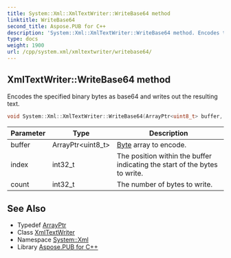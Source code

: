 ```yaml
---
title: System::Xml::XmlTextWriter::WriteBase64 method
linktitle: WriteBase64
second_title: Aspose.PUB for C++
description: 'System::Xml::XmlTextWriter::WriteBase64 method. Encodes the specified binary bytes as base64 and writes out the resulting text in C++.'
type: docs
weight: 1900
url: /cpp/system.xml/xmltextwriter/writebase64/
---
```

## XmlTextWriter::WriteBase64 method


Encodes the specified binary bytes as base64 and writes out the resulting text.

```cpp
void System::Xml::XmlTextWriter::WriteBase64(ArrayPtr<uint8_t> buffer, int32_t index, int32_t count) override
```


| Parameter | Type | Description |
| --- | --- | --- |
| buffer | ArrayPtr\<uint8_t\> | [Byte](../../../system/byte/) array to encode. |
| index | int32_t | The position within the buffer indicating the start of the bytes to write. |
| count | int32_t | The number of bytes to write. |

## See Also

* Typedef [ArrayPtr](../../../system/arrayptr/)
* Class [XmlTextWriter](../)
* Namespace [System::Xml](../../)
* Library [Aspose.PUB for C++](../../../)
